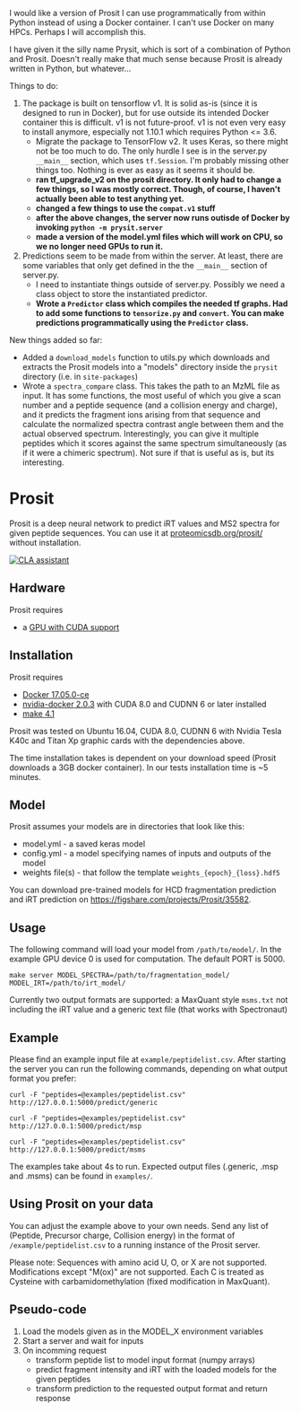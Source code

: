 I would like a version of Prosit I can use programmatically from within Python instead of 
using a Docker container. I can't use Docker on many HPCs. Perhaps I will accomplish this.

I have given it the silly name Prysit, which is sort of a combination of Python and Prosit. Doesn't really make 
that much sense because Prosit is already written in Python, but whatever...

Things to do:

1. The package is built on tensorflow v1. It is solid as-is (since it is designed to run in Docker), but for 
   use outside its intended Docker container this is difficult. v1 is not future-proof. v1 is not even very 
   easy to install anymore, especially not 1.10.1 which requires Python <= 3.6.
   - Migrate the package to TensorFlow v2. It uses Keras, so there might not be too much to do.
   The only hurdle I see is in the server.py `__main__` section, which uses `tf.Session`. I'm probably 
     missing other things too. Nothing is ever as easy as it seems it should be.
   - **ran tf_upgrade_v2 on the prosit directory. It only had to change a few things, so I was mostly 
     correct. Though, of course, I haven't actually been able to test anything yet.**
   - **changed a few things to use the `compat.v1` stuff**
   - **after the above changes, the server now runs outisde of Docker by invoking `python -m prysit.server`**
   - **made a version of the model.yml files which will work on CPU, so we no longer need GPUs to run it.**
2. Predictions seem to be made from within the server. At least, there are some variables that only get defined
in the the `__main__` section of server.py.
   - I need to instantiate things outside of server.py. Possibly we need a class object to store the 
   instantiated predictor.
   - **Wrote a `Predictor` class which compiles the needed tf graphs. Had to add some functions to `tensorize.py`
   and `convert`. You can make predictions programmatically using the `Predictor` class.**

New things added so far:
- Added a `download_models` function to utils.py which downloads and extracts the Prosit models into a "models"
directory inside the `prysit` directory (i.e. in `site-packages`)
- Wrote a `spectra_compare` class. This takes the path to an MzML file as input. It has some functions, the most useful
  of which you give a scan number and a peptide sequence (and a collision energy and charge), and it predicts the 
  fragment ions arising from that sequence and calculate the normalized spectra contrast angle between them and the
  actual observed spectrum. Interestingly, you can give it multiple peptides which it scores against the same spectrum
  simultaneously (as if it were a chimeric spectrum). Not sure if that is useful as is, but its interesting.

# Prosit

Prosit is a deep neural network to predict iRT values and MS2 spectra for given peptide sequences. 
You can use it at [proteomicsdb.org/prosit/](http://www.proteomicsdb.org/prosit/) without installation.

[![CLA assistant](https://cla-assistant.io/readme/badge/kusterlab/prosit)](https://cla-assistant.io/kusterlab/prosit)

## Hardware

Prosit requires

- a [GPU with CUDA support](https://developer.nvidia.com/cuda-gpus)


## Installation

Prosit requires

- [Docker 17.05.0-ce](https://docs.docker.com/install/)
- [nvidia-docker 2.0.3](https://github.com/NVIDIA/nvidia-docker) with CUDA 8.0 and CUDNN 6 or later installed
- [make 4.1](https://www.gnu.org/software/make/)

Prosit was tested on Ubuntu 16.04, CUDA 8.0, CUDNN 6 with Nvidia Tesla K40c and Titan Xp graphic cards with the dependencies above.

The time installation takes is dependent on your download speed (Prosit downloads a 3GB docker container). In our tests installation time is ~5 minutes.

## Model

Prosit assumes your models are in directories that look like this:

- model.yml - a saved keras model
- config.yml - a model specifying names of inputs and outputs of the model
- weights file(s) - that follow the template `weights_{epoch}_{loss}.hdf5`

You can download pre-trained models for HCD fragmentation prediction and iRT prediction on https://figshare.com/projects/Prosit/35582.

## Usage

The following command will load your model from `/path/to/model/`.
In the example GPU device 0 is used for computation. The default PORT is 5000.

    make server MODEL_SPECTRA=/path/to/fragmentation_model/ MODEL_IRT=/path/to/irt_model/

Currently two output formats are supported: a MaxQuant style `msms.txt` not including the iRT value and a generic text file (that works with Spectronaut)

## Example

Please find an example input file at `example/peptidelist.csv`. After starting the server you can run the following commands, depending on what output format you prefer:

    curl -F "peptides=@examples/peptidelist.csv" http://127.0.0.1:5000/predict/generic

    curl -F "peptides=@examples/peptidelist.csv" http://127.0.0.1:5000/predict/msp

    curl -F "peptides=@examples/peptidelist.csv" http://127.0.0.1:5000/predict/msms

The examples take about 4s to run. Expected output files (.generic, .msp and .msms) can be found in `examples/`.

## Using Prosit on your data

You can adjust the example above to your own needs. Send any list of (Peptide, Precursor charge, Collision energy) in the format of `/example/peptidelist.csv` to a running instance of the Prosit server.

Please note: Sequences with amino acid U, O, or X are not supported. Modifications except "M(ox)" are not supported. Each C is treated as Cysteine with carbamidomethylation (fixed modification in MaxQuant).

## Pseudo-code

1. Load the models given as in the MODEL\_X environment variables
2. Start a server and wait for inputs
3. On incomming request
    * transform peptide list to model input format (numpy arrays)
    * predict fragment intensity and iRT with the loaded models for the given peptides
    * transform prediction to the requested output format and return response
